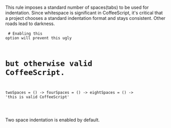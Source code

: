 This rule imposes a standard number of spaces(tabs) to be used for
indentation. Since whitespace is significant in CoffeeScript, it's
critical that a project chooses a standard indentation format and
stays consistent. Other roads lead to darkness. <pre> <code>#
Enabling this option will prevent this ugly
# but otherwise valid CoffeeScript.
twoSpaces = () ->
  fourSpaces = () ->
      eightSpaces = () ->
            'this is valid CoffeeScript'

</code>
</pre>
Two space indentation is enabled by default.